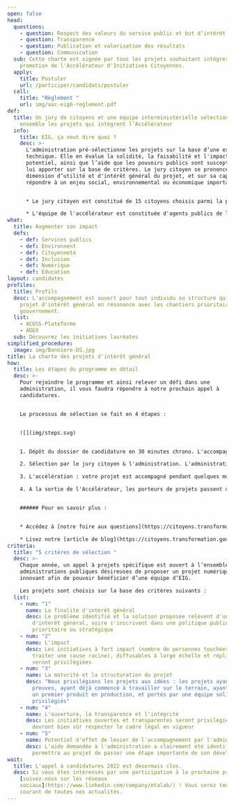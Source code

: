 ```yaml
---
open: false
head:
  questions:
    - question: Respect des valeurs du service public et but d’intérêt général
    - question: Transparence
    - question: Publication et valorisation des résultats
    - question: Communication
  sub: Cette charte est signée par tous les projets souhaitant intégrer la
    promotion de l'Accélérateur d'Initiatives Citoyennes.
  apply:
    title: Postuler
    url: /participer/candidats/postuler
  call:
    title: "Règlement "
    url: img/aac-eig6-reglement.pdf
def:
  title: Un jury de citoyens et une équipe interministérielle sélectionnent
    ensemble les projets qui intègrent l’Accélérateur
  info:
    title: EIG, ça veut dire quoi ?
    desc: >-
      L'administration pré-sélectionne les projets sur la base d’une expertise
      technique. Elle en évalue la solidité, la faisabilité et l'impact
      potentiel, ainsi que l’aide que les pouvoirs publics sont susceptibles de
      lui apporter sur la base de critères. Le jury citoyen se prononce sur la
      dimension d’utilité et d'intérêt général du projet, et sur sa capacité à
      répondre à un enjeu social, environnemental ou économique important. 


      * Le jury citoyen est constitué de 15 citoyens choisis parmi la population française évalue les projets qui candidatent à l'Accélérateur sur leur dimension d'intérêt général, et leur capacité à répondre à un enjeu important pour les français remet un avis sur les projets

      * L'équipe de l'accélérateur est constituée d'agents publics de l'administration évalue les dossiers de candidatures sur les autres critères : techniques, maturité etc. mobilise les bonnes expertises au sein de l'administration si besoin
what:
  title: Augmenter son impact
  defs:
    - def: Services publics
    - def: Environnent
    - def: Citoyenneté
    - def: Inclusion
    - def: Numérique
    - def: Education
layout: candidates
profiles:
  title: Profils
  desc: L'accompagnement est ouvert pour tout individu ou structure qui porte un
    projet d'intérêt général en résonance avec les chantiers prioritaires du
    gouvernement.
  list:
    - ACOSS-Plateforme
    - ADEX
  sub: Découvrez les initiatives lauréates
simplified_procedure:
  image: img/Banniere-DS.jpg
title: La charte des projets d'intérêt général
how:
  title: Les étapes du programme en détail
  desc: >-
    Pour rejoindre le programme et ainsi relever un défi dans une
    administration, il vous faudra répondre à notre prochain appel à
    candidatures. 


    Le processus de sélection se fait en 4 étapes : 


    ![](img/steps.svg)


    1. Dépôt du dossier de candidature en 30 minutes chrono. L'accompagnement est ouvert pour tout individu ou structure qui porte un projet d'intérêt général. Pour postuler, répondez à notre formulaire simplifié, et recevez une réponse rapidement.

    2. Sélection par le jury citoyen & l'administration. L'administration & un jury de citoyens sélectionnent les initiatives les plus pertinentes.

    3. L'accélération : votre projet est accompagné pendant quelques mois. Les projets retenus intègrent ensemble une même promotion au sein du programme d'accélération. Pendant quelques mois, l'équipe interministérielle et ses partenaires leur apportent leur aide pour consolider le projet. Passage en comité d'engagement & déploiement

    4. A la sortie de l'Accélérateur, les porteurs de projets passent devant un comité d'engagement. Constitué de sponsors publics et privés, qui pourront apporter des contributions pour soutenir leur développement. Ainsi consolidé avec l'aide de l'administration et ses partenaires, votre projet est prêt à voler de ses propres ailes !


    ###### Pour en savoir plus :


    * Accédez à [notre foire aux questions](https://citoyens.transformation.gouv.fr/faq/)

    * Lisez notre [article de blog](https://citoyens.transformation.gouv.fr/actualites/7-mois-apres-ses-debuts-un-premier-bilan-positif-pour-laccelerateur-dinitiatives-citoyennes/)
criteria:
  title: "5 critères de sélection "
  desc: >-
    Chaque année, un appel à projets spécifique est ouvert à l’ensemble des
    administrations publiques désireuses de proposer un projet numérique
    innovant afin de pouvoir bénéficier d’une équipe d’EIG.

    Les projets sont choisis sur la base des critères suivants :
  list:
    - num: "1"
      name: La finalité d'intérêt général
      desc: Le problème identifié et la solution proposée relèvent d'une préoccupation
        d'intérêt général, voire s'inscrivent dans une politique publique
        prioritaire ou stratégique
    - num: "2"
      name: L'impact
      desc: Les initiatives à fort impact (nombre de personnes touchées, capacité à
        traiter une cause racine), diffusables à large échelle et réplicables
        seront privilégiées
    - num: "3"
      name: La maturité et la structuration du projet
      desc: "Nous privilégions les projets aux idées : les projets ayant fait leurs
        preuves, ayant déjà commencé à travailler sur le terrain, ayant déjà mis
        un premier produit en production, et portés par une équipe solide seront
        privilégiés"
    - num: "4"
      name: L'ouverture, la transparence et l'intégrité
      desc: Les initiatives ouvertes et transparentes seront privilégiées, elles
        devront bien sûr respecter le cadre légal en vigueur
    - num: "5"
      name: Potentiel d'effet de levier de l'accompagnement par l'administration
      desc: L'aide demandée à l'administration a clairement été identifiée, et
        permettra au projet de passer une étape importante de son développement
wait:
  title: L'appel à candidatures 2022 est désormais clos.
  desc: Si vous êtes intéressés par une participation à la prochaine promotion,
    [suivez-nous sur les réseaux
    sociaux](https://www.linkedin.com/company/etalab/) ! Vous serez tenus au
    courant de toutes nos actualités.
---
```

